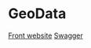 # GeoData
[Front website](https://geodatafront.azurewebsites.net)
[Swagger](https://geodataproject.azurewebsites.net/swagger/index.html)
